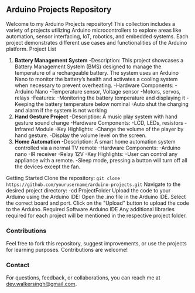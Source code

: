 ## Arduino Projects Repository

Welcome to my Arduino Projects repository! This collection includes a variety of projects utilizing Arduino microcontrollers to explore areas like automation, sensor interfacing, IoT, robotics, and embedded systems. Each project demonstrates different use cases and functionalities of the Arduino platform.
Project List

1. **Battery Management System**
   -Description:
   This project showcases a Battery Management System (BMS) designed to manage the temperature of a rechargeable battery. The system uses an Arduino Nano to monitor the battery’s health and activates a cooling system when necessary to prevent overheating.
   -Hardware Components:
   -Arduino Nano
   -Temperature sensor, Voltage sensor
   -Motors, servos, relays
   -Features:
   -Monitoring the battery temperature and displaying it
   -Keeping the battery temperature below nominal 
   -Auto shut the charging and alarm if the system is not working
2. **Hand Gesture Project**
   -Description: A music play system with hand gesture sound change
   -Hardware Components:
   -LCD, LEDs, resistors
   -Infrared Module
   -Key Highlights:
   -Change the volume of the player by hand gesture.
   -Display the volume level on the screen.
3. **Home Automation**
   -Description: A smart home automation system controlled via a normal TV remote
   -Hardware Components:
   -Arduino nano
   -IR receiver
   -Relay 12V
   -Key Highlights:
   -User can control any appliance with a remote.
   -Sleep mode, pressing a button will turn off all the devices except the fan.

Getting Started
Clone the repository:
`git clone https://github.com/yourusername/arduino-projects.git`
Navigate to the desired project directory:
-cd ProjectFolder
Upload the code to your Arduino using the Arduino IDE:
Open the .ino file in the Arduino IDE.
Select the correct board and port.
Click on the "Upload" button to upload the code to the Arduino.
Required Software
Arduino IDE
Any additional libraries required for each project will be mentioned in the respective project folder.

### Contributions
Feel free to fork this repository, suggest improvements, or use the projects for learning purposes. Contributions are welcome!

### Contact
For questions, feedback, or collaborations, you can reach me at dev.walkersingh@gmail.com.
